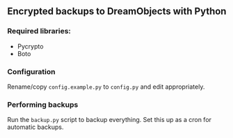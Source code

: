 Encrypted backups to DreamObjects with Python
---------------------------------------------

### Required libraries:

* Pycrypto
* Boto

### Configuration

Rename/copy `config.example.py` to `config.py` and edit appropriately.

### Performing backups

Run the `backup.py` script to backup everything. Set this up as a cron for automatic backups.
